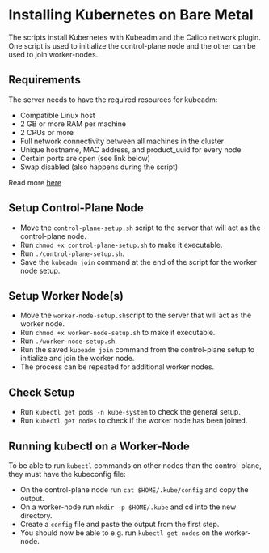 # Installing Kubernetes on Bare Metal

The scripts install Kubernetes with Kubeadm and the Calico network plugin. One script is used to initialize the control-plane node and the other can be used to join worker-nodes. 

## Requirements
The server needs to have the required resources for kubeadm:
- Compatible Linux host
- 2 GB or more RAM per machine 
- 2 CPUs or more
- Full network connectivity between all machines in the cluster
- Unique hostname, MAC address, and product_uuid for every node
- Certain ports are open (see link below)
- Swap disabled (also happens during the script)

Read more [here](https://kubernetes.io/docs/setup/production-environment/tools/kubeadm/install-kubeadm/)

## Setup Control-Plane Node
- Move the `control-plane-setup.sh` script to the server that will act as the control-plane node.
- Run `chmod +x control-plane-setup.sh` to make it executable.
- Run `./control-plane-setup.sh`.
- Save the `kubeadm join` command at the end of the script for the worker node setup. 

## Setup Worker Node(s)
- Move the `worker-node-setup.sh`script to the server that will act as the worker node.
- Run `chmod +x worker-node-setup.sh` to make it executable.
- Run `./worker-node-setup.sh`.
- Run the saved `kubeadm join` command from the control-plane setup to initialize and join the worker node.
- The process can be repeated for additional worker nodes. 

## Check Setup
- Run `kubectl get pods -n kube-system` to check the general setup.
- Run `kubectl get nodes` to check if the worker node has been joined.

## Running kubectl on a Worker-Node
To be able to run `kubectl` commands on other nodes than the control-plane, they must have the kubeconfig file: 

- On the control-plane node run `cat $HOME/.kube/config` and copy the output.
- On a worker-node run `mkdir -p $HOME/.kube` and cd into the new directory.
- Create a `config` file and paste the output from the first step. 
- You should now be able to e.g. run `kubectl get nodes` on the worker-node.